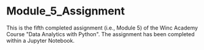 # Module_5_Assignment

This is the fifth completed assignment (i.e., Module 5) of the Winc Academy Course "Data Analytics with Python".
The assignment has been completed within a Jupyter Notebook.
